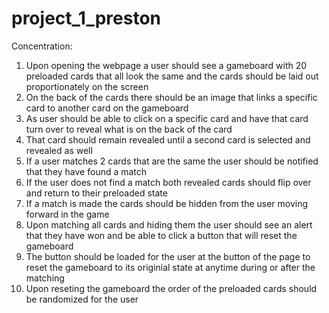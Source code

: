 # project_1_preston
Concentration:
1. Upon opening the webpage a user should see a gameboard with 20 preloaded cards that all look the same and the cards should be laid out proportionately on the screen  
2. On the back of the cards there should be an image that links a specific card to another card on the gameboard  
3. As user should be able to click on a specific card and have that card turn over to reveal what is on the back of the card  
4. That card should remain revealed until a second card is selected and revealed as well  
5. If a user matches 2 cards that are the same the user should be notified that they have found a match  
6. If the user does not find a match both revealed cards should flip over and return to their preloaded state  
7. If a match is made the cards should be hidden from the user moving forward in the game  
8. Upon matching all cards and hiding them the user should see an alert that they have won and be able to click a button that will reset the gameboard  
9. The button should be loaded for the user at the button of the page to reset the gameboard to its originial state at anytime during or after the matching  
10. Upon reseting the gameboard the order of the preloaded cards should be randomized for the user
